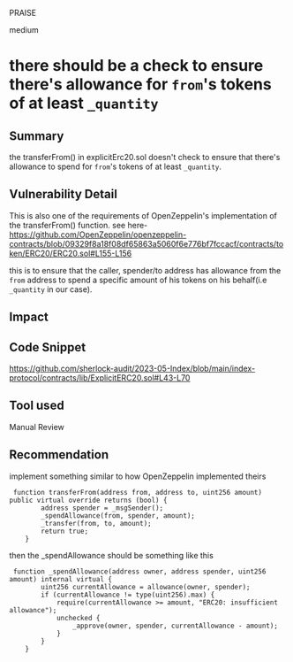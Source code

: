 PRAISE

medium

# there should be a check to ensure there's allowance for ``from``'s tokens of at least `_quantity`

## Summary
the transferFrom() in explicitErc20.sol doesn't check to ensure that there's allowance to spend for `from`'s tokens of at least `_quantity`.
## Vulnerability Detail
This is also one of the requirements of OpenZeppelin's implementation of the transferFrom() function.
see here- https://github.com/OpenZeppelin/openzeppelin-contracts/blob/09329f8a18f08df65863a5060f6e776bf7fccacf/contracts/token/ERC20/ERC20.sol#L155-L156

this is to ensure that the caller, spender/to address has allowance from the `from` address to spend a specific amount of his tokens on his behalf(i.e `_quantity` in our case).
## Impact

## Code Snippet
https://github.com/sherlock-audit/2023-05-Index/blob/main/index-protocol/contracts/lib/ExplicitERC20.sol#L43-L70
## Tool used

Manual Review

## Recommendation
implement something similar to how OpenZeppelin implemented theirs
```solidity
 function transferFrom(address from, address to, uint256 amount) public virtual override returns (bool) {
        address spender = _msgSender();
        _spendAllowance(from, spender, amount);
        _transfer(from, to, amount);
        return true;
    }
```
then the _spendAllowance should be something like this
```solidity
 function _spendAllowance(address owner, address spender, uint256 amount) internal virtual {
        uint256 currentAllowance = allowance(owner, spender);
        if (currentAllowance != type(uint256).max) {
            require(currentAllowance >= amount, "ERC20: insufficient allowance");
            unchecked {
                _approve(owner, spender, currentAllowance - amount);
            }
        }
    }
```


